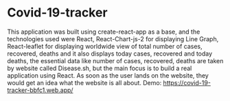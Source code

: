 # Covid-19-tracker 
This application was built using create-react-app as a base, and the technologies used were React, React-Chart-js-2 for displaying Line Graph, React-leaflet for displaying worldwide view of total number of  cases, recovered, deaths and it also displays today cases, recovered and today deaths, the essential data like number of cases, recovered, deaths are taken by website called Disease.sh, but the main focus is to build a real application using React. As soon as the user lands on the website, they would get an idea what the website is all about.
Demo: https://covid-19-tracker-bbfc1.web.app/
